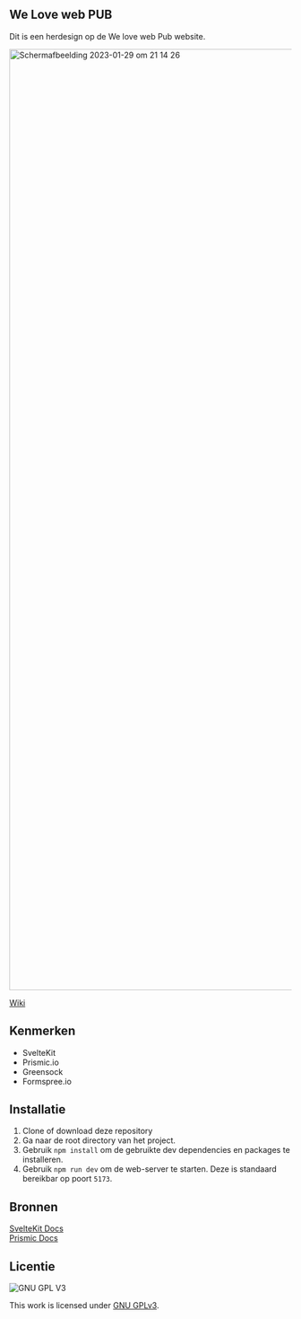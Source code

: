 ## We Love web PUB

Dit is een herdesign op de We love web Pub website.

<img width="1677" alt="Schermafbeelding 2023-01-29 om 21 14 26" src="https://user-images.githubusercontent.com/90189750/215353408-6bce2cb6-5fc7-46f2-b405-07b67290434e.png">




[Wiki](https://github.com/SCNMC/lose-your-head-the-client-case/wiki)
## Kenmerken

* SvelteKit
* Prismic.io
* Greensock
* Formspree.io

## Installatie

1. Clone of download deze repository
2. Ga naar de root directory van het project.
3. Gebruik `npm install` om de gebruikte dev dependencies en packages te installeren.
4. Gebruik `npm run dev` om de web-server te starten. Deze is standaard bereikbar op poort `5173`.

## Bronnen

[SvelteKit Docs](https://kit.svelte.dev/docs/introduction)
<br>
[Prismic Docs](https://prismic.io/docs/technologies/svelte)





## Licentie

![GNU GPL V3](https://www.gnu.org/graphics/gplv3-127x51.png)

This work is licensed under [GNU GPLv3](./LICENSE).
